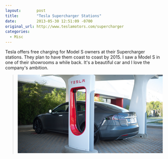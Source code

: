 ```yaml
---
layout:       post
title:        "Tesla Supercharger Stations"
date:         2013-05-30 12:51:09 -0700
original_url: http://www.teslamotors.com/supercharger
categories:
  - Misc
---
```


Tesla offers free charging for Model S owners at their Supercharger stations. They plan to have them coast to coast by 2015. I saw a Model S in one of their showrooms a while back. It's a beautiful car and I love the company's ambition.

 > 
 > 
 >   ![Model S at Supercharger](/assets/import/5d33906aa1b4d71332f27bb956f18a52.jpg)  
 > 
 > 
